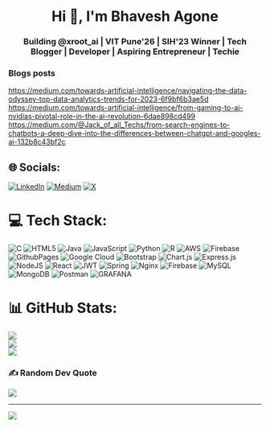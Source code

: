 <h1 align="center">Hi 👋, I'm Bhavesh Agone</h1>
<h3 align="center">Building @xroot_ai | VIT Pune'26 | SIH'23 Winner | Tech Blogger | Developer | Aspiring Entrepreneur | Techie</h3>

### Blogs posts
<!-- BLOG-POST-LIST:START -->
https://medium.com/towards-artificial-intelligence/navigating-the-data-odyssey-top-data-analytics-trends-for-2023-6f9bf6b3ae5d
https://medium.com/towards-artificial-intelligence/from-gaming-to-ai-nvidias-pivotal-role-in-the-ai-revolution-6dae898cd499
https://medium.com/@Jack_of_all_Techs/from-search-engines-to-chatbots-a-deep-dive-into-the-differences-between-chatgpt-and-googles-ai-132b8c43bf2c
<!-- BLOG-POST-LIST:END -->



## 🌐 Socials:
[![LinkedIn](https://img.shields.io/badge/LinkedIn-%230077B5.svg?logo=linkedin&logoColor=white)](https://linkedin.com/in/https://www.linkedin.com/in/bhaveshagone/) [![Medium](https://img.shields.io/badge/Medium-12100E?logo=medium&logoColor=white)](https://medium.com/@@jack_of_all_techs) [![X](https://img.shields.io/badge/X-black.svg?logo=X&logoColor=white)](https://x.com/bhaveshagone) 

# 💻 Tech Stack:
![C](https://img.shields.io/badge/c-%2300599C.svg?style=for-the-badge&logo=c&logoColor=white) ![HTML5](https://img.shields.io/badge/html5-%23E34F26.svg?style=for-the-badge&logo=html5&logoColor=white) ![Java](https://img.shields.io/badge/java-%23ED8B00.svg?style=for-the-badge&logo=openjdk&logoColor=white) ![JavaScript](https://img.shields.io/badge/javascript-%23323330.svg?style=for-the-badge&logo=javascript&logoColor=%23F7DF1E) ![Python](https://img.shields.io/badge/python-3670A0?style=for-the-badge&logo=python&logoColor=ffdd54) ![R](https://img.shields.io/badge/r-%23276DC3.svg?style=for-the-badge&logo=r&logoColor=white) ![AWS](https://img.shields.io/badge/AWS-%23FF9900.svg?style=for-the-badge&logo=amazon-aws&logoColor=white) ![Firebase](https://img.shields.io/badge/firebase-%23039BE5.svg?style=for-the-badge&logo=firebase) ![GithubPages](https://img.shields.io/badge/github%20pages-121013?style=for-the-badge&logo=github&logoColor=white) ![Google Cloud](https://img.shields.io/badge/GoogleCloud-%234285F4.svg?style=for-the-badge&logo=google-cloud&logoColor=white) ![Bootstrap](https://img.shields.io/badge/bootstrap-%238511FA.svg?style=for-the-badge&logo=bootstrap&logoColor=white) ![Chart.js](https://img.shields.io/badge/chart.js-F5788D.svg?style=for-the-badge&logo=chart.js&logoColor=white) ![Express.js](https://img.shields.io/badge/express.js-%23404d59.svg?style=for-the-badge&logo=express&logoColor=%2361DAFB) ![NodeJS](https://img.shields.io/badge/node.js-6DA55F?style=for-the-badge&logo=node.js&logoColor=white) ![React](https://img.shields.io/badge/react-%2320232a.svg?style=for-the-badge&logo=react&logoColor=%2361DAFB) ![JWT](https://img.shields.io/badge/JWT-black?style=for-the-badge&logo=JSON%20web%20tokens) ![Spring](https://img.shields.io/badge/spring-%236DB33F.svg?style=for-the-badge&logo=spring&logoColor=white) ![Nginx](https://img.shields.io/badge/nginx-%23009639.svg?style=for-the-badge&logo=nginx&logoColor=white) ![Firebase](https://img.shields.io/badge/Firebase-039BE5?style=for-the-badge&logo=Firebase&logoColor=white) ![MySQL](https://img.shields.io/badge/mysql-%2300000f.svg?style=for-the-badge&logo=mysql&logoColor=white) ![MongoDB](https://img.shields.io/badge/MongoDB-%234ea94b.svg?style=for-the-badge&logo=mongodb&logoColor=white) ![Postman](https://img.shields.io/badge/Postman-FF6C37?style=for-the-badge&logo=postman&logoColor=white) ![GRAFANA](https://img.shields.io/badge/grafana-F46800.svg?style=for-the-badge&logo=grafana&logoColor=white&color=%23F46800)
# 📊 GitHub Stats:
![](https://github-readme-stats.vercel.app/api?username=techcodebhavesh&theme=dark&hide_border=true&include_all_commits=false&count_private=false)<br/>
![](https://github-readme-streak-stats.herokuapp.com/?user=techcodebhavesh&theme=dark&hide_border=true)<br/>
![](https://github-readme-stats.vercel.app/api/top-langs/?username=techcodebhavesh&theme=dark&hide_border=true&include_all_commits=false&count_private=false&layout=compact)

### ✍️ Random Dev Quote
![](https://quotes-github-readme.vercel.app/api?type=horizontal&theme=radical)

---
[![](https://visitcount.itsvg.in/api?id=techcodebhavesh&icon=0&color=0)](https://visitcount.itsvg.in)

<!-- Proudly created with GPRM ( https://gprm.itsvg.in ) -->
<!---
techcodebhavesh/techcodebhavesh is a ✨ special ✨ repository because its `README.md` (this file) appears on your GitHub profile.
You can click the Preview link to take a look at your changes.
--->
